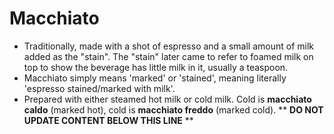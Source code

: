 Macchiato
=========

* Traditionally, made with a shot of espresso and a small amount of milk added as the "stain". The "stain" later came to refer to foamed milk on top to show the beverage has little milk in it, usually a teaspoon.
* Macchiato simply means 'marked' or 'stained', meaning literally 'espresso stained/marked with milk'.
* Prepared with either steamed hot milk or cold milk. Cold is **macchiato caldo** (marked hot), cold is **macchiato freddo** (marked cold).
** **DO NOT UPDATE CONTENT BELOW THIS LINE** **

